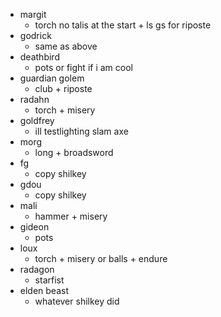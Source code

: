 - margit
	- torch no talis at the start + ls gs for riposte
- godrick
	- same as above
- deathbird
	- pots or fight if i am cool
- guardian golem
	- club + riposte
- radahn
	- torch + misery
- goldfrey
	- ill testlighting slam axe
- morg
	- long + broadsword
- fg
	- copy shilkey
- gdou
	- copy shilkey
- mali
	- hammer  + misery
- gideon
	- pots
- loux
	- torch + misery or balls + endure
- radagon
	- starfist
- elden beast
	- whatever shilkey did
